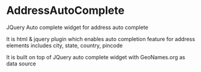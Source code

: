 AddressAutoComplete
===================

JQuery Auto complete widget for address auto complete

It is html & jquery plugin which enables auto completion feature for address elements includes city, state, country, pincode

It is built on top of JQuery auto complete widget with GeoNames.org as data source
